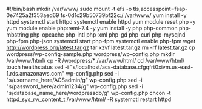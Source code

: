 #!/bin/bash
mkdir /var/www/
sudo mount -t efs -o tls,accesspoint=fsap-0e7425a2f353aed69 fs-0d1c29b50739bf22c:/ /var/www/
yum install -y httpd 
systemctl start httpd
systemctl enable httpd
yum module reset php -y
yum module enable php:remi-7.4 -y
yum install -y php php-common php-mbstring php-opcache php-intl php-xml php-gd php-curl php-mysqlnd php-fpm php-json
systemctl start php-fpm
systemctl enable php-fpm
wget http://wordpress.org/latest.tar.gz
tar xzvf latest.tar.gz
rm -rf latest.tar.gz
cp wordpress/wp-config-sample.php wordpress/wp-config.php
mkdir /var/www/html/
cp -R /wordpress/* /var/www/html/
cd /var/www/html/
touch healthstatus
sed -i "s/localhost/acs-database.cfgqfrt0xivm.us-east-1.rds.amazonaws.com" wp-config.php 
sed -i "s/username_here/ACSadmin/g" wp-config.php 
sed -i "s/password_here/admin1234/g" wp-config.php 
sed -i "s/database_name_here/wordpressdb/g" wp-config.php 
chcon -t httpd_sys_rw_content_t /var/www/html/ -R
systemctl restart httpd









